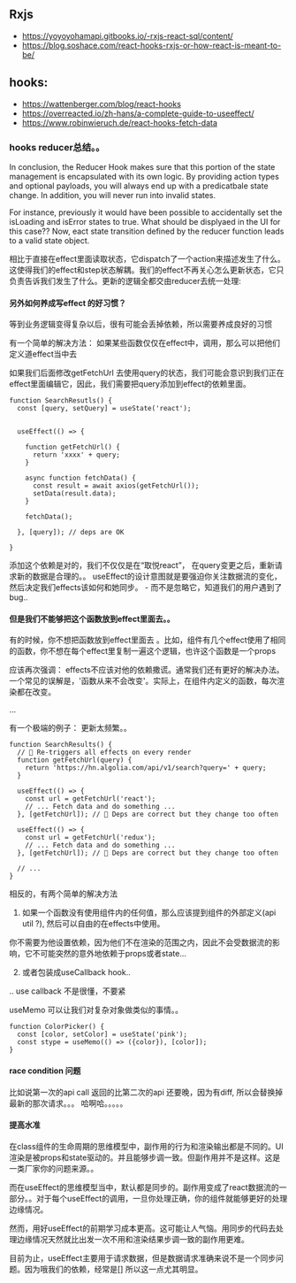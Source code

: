 
## Rxjs 

* https://yoyoyohamapi.gitbooks.io/-rxjs-react-sql/content/
* https://blog.soshace.com/react-hooks-rxjs-or-how-react-is-meant-to-be/


## hooks:

* https://wattenberger.com/blog/react-hooks
* https://overreacted.io/zh-hans/a-complete-guide-to-useeffect/
* https://www.robinwieruch.de/react-hooks-fetch-data


### hooks reducer总结。。

In conclusion, the Reducer Hook makes sure that this portion of the state management is encapsulated with its own logic. By providing action types and optional payloads, you will always end up with a predicatbale state change. In addition, you will never run into invalid states.


For instance, previously it would have been possible to accidentally set the isLoading and isError states to true. What should be displyaed in the UI for this case?? Now, eact state transition defined by the reducer function leads to  a valid state object.



相比于直接在effect里面读取状态，它dispatch了一个action来描述发生了什么。这使得我们的effect和step状态解耦。我们的effect不再关心怎么更新状态，它只负责告诉我们发生了什么。更新的逻辑全都交由reducer去统一处理:



#### 另外如何养成写effect 的好习惯？

等到业务逻辑变得复杂以后，很有可能会丢掉依赖，所以需要养成良好的习惯

有一个简单的解决方法： 如果某些函数仅仅在effect中，调用，那么可以把他们定义道effect当中去

如果我们后面修改getFetchUrl 去使用query的状态，我们可能会意识到我们正在effect里面编辑它，因此，我们需要把query添加到effect的依赖里面。


```
function SearchResutls() {
  const [query, setQuery] = useState('react');
  
  
  useEffect(() => {
      
    function getFetchUrl() {
      return 'xxxx' + query;
    }
    
    async function fetchData() {
      const result = await axios(getFetchUrl());
      setData(result.data);
    }
    
    fetchData();
    
  }, [query]); // deps are OK

}
```

添加这个依赖是对的，我们不仅仅是在“取悦react”， 在query变更之后，重新请求新的数据是合理的。。 useEffect的设计意图就是要强迫你关注数据流的变化，然后决定我们effects该如何和她同步。 - 而不是忽略它，知道我们的用户遇到了bug..

#### 但是我们不能够把这个函数放到effect里面去。。

有的时候，你不想把函数放到effect里面去 。比如，组件有几个effect使用了相同的函数，你不想在每个effect里复制一遍这个逻辑，也许这个函数是一个props

应该再次强调： effects不应该对他的依赖撒谎。通常我们还有更好的解决办法。一个常见的误解是，'函数从来不会改变'。实际上，在组件内定义的函数，每次渲染都在改变。

...

有一个极端的例子： 更新太频繁。。

```
function SearchResults() {
  // 🔴 Re-triggers all effects on every render
  function getFetchUrl(query) {
    return 'https://hn.algolia.com/api/v1/search?query=' + query;
  }

  useEffect(() => {
    const url = getFetchUrl('react');
    // ... Fetch data and do something ...
  }, [getFetchUrl]); // 🚧 Deps are correct but they change too often

  useEffect(() => {
    const url = getFetchUrl('redux');
    // ... Fetch data and do something ...
  }, [getFetchUrl]); // 🚧 Deps are correct but they change too often

  // ...
}
```


相反的，有两个简单的解决方法

1. 如果一个函数没有使用组件内的任何值，那么应该提到组件的外部定义(api util ?), 然后可以自由的在effects中使用。

你不需要为他设置依赖，因为他们不在渲染的范围之内，因此不会受数据流的影响，它不可能突然的意外地依赖于props或者state...

2. 或者包装成useCallback hook..


.. use callback 不是很懂，不要紧


useMemo 可以让我们对复杂对象做类似的事情。。


```
function ColorPicker() {
  const [color, setColor] = useState('pink');
  const stype = useMemo(() => ({color}), [color]);
}
```


#### race condition 问题

比如说第一次的api call 返回的比第二次的api 还要晚，因为有diff, 所以会替换掉最新的那次请求。。。 哈啊哈。。。。。


#### 提高水准

在class组件的生命周期的思维模型中，副作用的行为和渲染输出都是不同的。UI渲染是被props和state驱动的。并且能够步调一致。但副作用并不是这样。这是一类厂家你的问题来源。。


而在useEffect的思维模型当中，默认都是同步的。副作用变成了react数据流的一部分。。对于每个useEffect的调用，一旦你处理正确，你的组件就能够更好的处理边缘情况。

然而，用好useEffect的前期学习成本更高。这可能让人气恼。用同步的代码去处理边缘情况天然就比出发一次不用和渲染结果步调一致的副作用更难。


目前为止，useEffect主要用于请求数据，但是数据请求准确来说不是一个同步问题。因为哦我们的依赖，经常是[] 所以这一点尤其明显。



